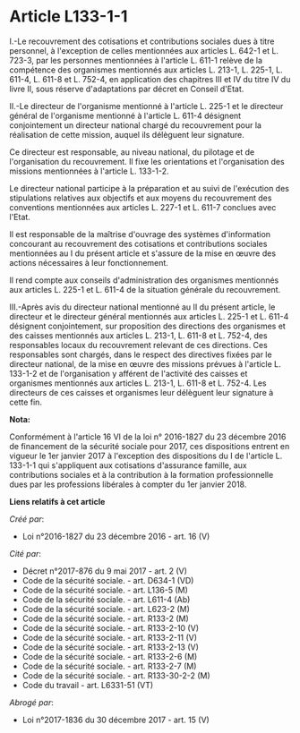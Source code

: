 # Article L133-1-1

I.-Le recouvrement des cotisations et contributions sociales dues à  titre personnel, à l'exception de celles mentionnées aux
articles L.  642-1 et L. 723-3, par les personnes mentionnées à l'article L. 611-1  relève de la compétence des organismes
mentionnés aux articles L. 213-1,  L. 225-1, L. 611-4, L. 611-8 et L. 752-4, en application des chapitres  III et IV du titre
IV du livre II, sous réserve d'adaptations par décret  en Conseil d'Etat. 

II.-Le directeur de  l'organisme mentionné à l'article L. 225-1 et le directeur général de  l'organisme mentionné à l'article
L. 611-4 désignent conjointement un  directeur national chargé du recouvrement pour la réalisation de cette  mission, auquel
ils délèguent leur signature. 

Ce  directeur est responsable, au niveau national, du pilotage et de  l'organisation du recouvrement. Il fixe les
orientations et  l'organisation des missions mentionnées à l'article L. 133-1-2. 

Le directeur national participe à la préparation et au suivi de  l'exécution des stipulations relatives aux objectifs et aux
moyens du  recouvrement des conventions mentionnées aux articles L. 227-1 et L.  611-7 conclues avec l'Etat. 

Il est responsable de  la maîtrise d'ouvrage des systèmes d'information concourant au  recouvrement des cotisations et
contributions sociales mentionnées au I  du présent article et s'assure de la mise en œuvre des actions  nécessaires à leur
fonctionnement. 

Il rend compte  aux conseils d'administration des organismes mentionnés aux articles L.  225-1 et L. 611-4 de la situation
générale du recouvrement. 

III.-Après avis du directeur national mentionné au II du présent  article, le directeur et le directeur général mentionnés
aux articles L.  225-1 et L. 611-4 désignent conjointement, sur proposition des  directions des organismes et des caisses
mentionnés aux articles L.  213-1, L. 611-8 et L. 752-4, des responsables locaux du recouvrement  relevant de ces directions.
Ces responsables sont chargés, dans le  respect des directives fixées par le directeur national, de la mise en  œuvre des
missions prévues à l'article L. 133-1-2 et de l'organisation y  afférent de l'activité des caisses et organismes mentionnés
aux  articles L. 213-1, L. 611-8 et L. 752-4. Les directeurs de ces caisses  et organismes leur délèguent leur signature à
cette fin.

**Nota:**

Conformément à l'article 16 VI de la loi n° 2016-1827 du 23 décembre 2016 de financement de la sécurité sociale pour 2017,
ces dispositions entrent en vigueur le 1er janvier 2017 à l'exception des dispositions du I de l'article L. 133-1-1 qui
s'appliquent aux cotisations d'assurance famille, aux contributions sociales et à la contribution à la formation
professionnelle dues par les professions libérales à compter du 1er janvier 2018.

**Liens relatifs à cet article**

_Créé par_:

  - Loi n°2016-1827 du 23 décembre 2016 - art. 16 (V)

_Cité par_:

  - Décret n°2017-876 du 9 mai 2017 - art. 2 (V)
  - Code de la sécurité sociale. - art. D634-1 (VD)
  - Code de la sécurité sociale. - art. L136-5 (M)
  - Code de la sécurité sociale. - art. L611-4 (Ab)
  - Code de la sécurité sociale. - art. L623-2 (M)
  - Code de la sécurité sociale. - art. R133-2 (M)
  - Code de la sécurité sociale. - art. R133-2-10 (V)
  - Code de la sécurité sociale. - art. R133-2-11 (V)
  - Code de la sécurité sociale. - art. R133-2-13 (V)
  - Code de la sécurité sociale. - art. R133-2-6 (M)
  - Code de la sécurité sociale. - art. R133-2-7 (M)
  - Code de la sécurité sociale. - art. R133-30-2-2 (M)
  - Code du travail - art. L6331-51 (VT)

_Abrogé par_:

  - Loi n°2017-1836 du 30 décembre 2017 - art. 15 (V)
